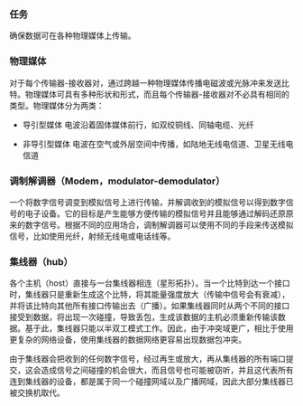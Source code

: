 ### 任务

确保数据可在各种物理媒体上传输。

### 物理媒体

对于每个传输器-接收器对，通过跨越一种物理媒体传播电磁波或光脉冲来发送比特。物理媒体可具有多种形状和形式，而且每个传输器-接收器对不必具有相同的类型。物理媒体分为两类：

- 导引型媒体  电波沿着固体媒体前行，如双绞铜线、同轴电缆、光纤

- 非导引型媒体  电波在空气或外层空间中传播，如陆地无线电信道、卫星无线电信道

### 调制解调器（Modem，modulator-demodulator）

一个将数字信号调变到模拟信号上进行传输，并解调收到的模拟信号以得到数字信号的电子设备。它的目标是产生能够方便传输的模拟信号并且能够通过解码还原原来的数字信号。根据不同的应用场合，调制解调器可以使用不同的手段来传送模拟信号，比如使用光纤，射频无线电或电话线等。

### 集线器（hub）

各个主机（host）直接与一台集线器相连（星形拓扑）。当一个比特到达一个接口时，集线器只是重新生成这个比特，将其能量强度放大（传输中信号会有衰减），并将该比特向其他所有接口传输出去（广播）。如果集线器同时从两个不同的接口接受到数据，将出现一次碰撞，导致丢包，生成该数据的主机必须重新传输该数据。基于此，集线器只能以半双工模式工作。因此，由于冲突域更广，相比于使用更复杂的网络设备，使用集线器的数据网络更容易出现数据包冲突。

由于集线器会把收到的任何数字信号，经过再生或放大，再从集线器的所有端口提交，这会造成信号之间碰撞的机会很大，而且信号也可能被窃听，并且这代表所有连到集线器的设备，都是属于同一个碰撞网域以及广播网域，因此大部分集线器已被交换机取代。